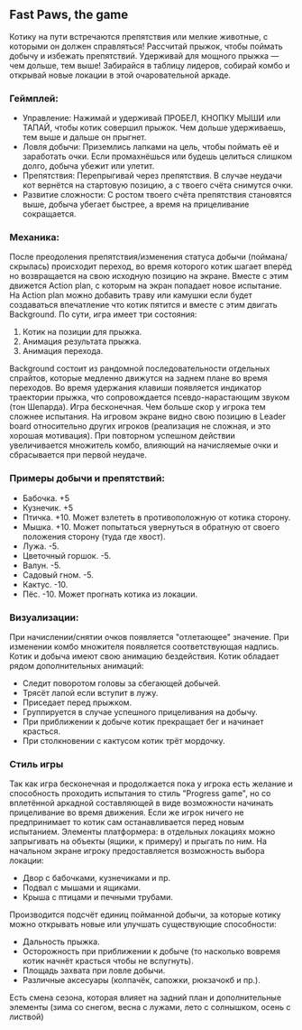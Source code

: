 ## Fast Paws, the game
Котику на пути встречаются препятствия или мелкие животные, с которыми он должен справляться! Рассчитай прыжок, чтобы поймать добычу и избежать препятствий. Удерживай для мощного прыжка — чем дольше, тем выше! Забирайся в таблицу лидеров, собирай комбо и открывай новые локации в этой очаровательной аркаде.

###	Геймплей:
- Управление: Нажимай и удерживай ПРОБЕЛ, КНОПКУ МЫШИ или ТАПАЙ, чтобы котик совершил прыжок. Чем дольше удерживаешь, тем выше и дальше он прыгнет.
- Ловля добычи: Приземлись лапками на цель, чтобы поймать её и заработать очки. Если промахнёшься или будешь целиться слишком долго, добыча убежит или улетит.
- Препятствия: Перепрыгивай через препятствия. В случае неудачи кот вернётся на стартовую позицию, а с твоего счёта снимутся очки.
- Развитие сложности: С ростом твоего счёта препятствия становятся выше, добыча убегает быстрее, а время на прицеливание сокращается.

###	Механика:

После преодоления препятствия/изменения статуса добычи (поймана/скрылась) происходит переход, во время которого котик шагает вперёд но возвращается на свою исходную позицию на экране. Вместе с этим движется Action plan, с которым на экран попадает новое испытание. На Action plan можно добавить траву или камушки если будет создаваться впечатление что котик пятится и вместе с этим двигать Background.
По сути, игра имеет три состояния:

1. Котик на позиции для прыжка.
2. Анимация результата прыжка.
3. Анимация перехода.

Background состоит из рандомной последовательности отдельных спрайтов, которые медленно движутся на заднем плане во время переходов.
Во время удержания клавиши появляется индикатор траектории прыжка, что сопровождается псевдо-нарастающим звуком (тон Шепарда).
Игра бесконечная. Чем больше скор у игрока тем сложнее испытания. На игровом экране видно свою позицию в Leader board относительно других игроков (реализация не сложная, и это хорошая мотивация).
При повторном успешном действии увеличивается множитель комбо, влияющий на начисляемые очки и сбрасывается при первой неудаче.

###	Примеры добычи и препятствий:

- Бабочка. +5
- Кузнечик. +5
- Птичка. +10. Может взлететь в противоположную от котика сторону.
- Мышка. +10. Может попытаться увернуться в обратную от своего положения сторону (туда где хвост).
- Лужа. -5.
- Цветочный горшок. -5.
- Валун. -5.
- Садовый гном. -5.
- Кактус. -10.
- Пёс. -10. Может прогнать котика из локации.

###	Визуализации:

При начислении/снятии очков появляется "отлетающее" значение.
При изменении комбо множителя появляется соответствующая надпись.
Котик и добыча имеют свою анимацию бездействия.
Котик обладает рядом дополнительных анимаций:
- Следит поворотом головы за сбегающей добычей.
- Трясёт лапой если вступит в лужу.
- Приседает перед прыжком.
- Группируется в случае успешного прицеливания на добычу.
- При приближении к добыче котик прекращает бег и начинает красться.
- При столкновении с кактусом котик трёт мордочку.

### Стиль игры

Так как игра бесконечная и продолжается пока у игрока есть желание и способность проходить испытания то стиль "Progress game", но со вплетённой аркадной составляющей в виде возможности начинать прицеливание во время движения. Если же игрок ничего не предпринимает то котик сам останавливается перед новым испытанием.
Элементы платформера: в отдельных локациях можно запрыгивать на объекты (ящики, к примеру) и прыгать по ним.
На начальном экране игроку предоставляется возможность выбора локации:
- Двор с бабочками, кузнечиками и пр.
- Подвал с мышами и ящиками.
- Крыша с птицами и печными трубами.

Производится подсчёт единиц пойманной добычи, за которые котику можно открывать новые или улучшать существующие способности:
- Дальность прыжка.
- Осторожность при приближении к добыче (то насколько вовремя котик начнёт красться чтобы не вспугнуть).
- Площадь захвата при ловле добычи.
- Различные аксесуары (колпачёк, сапожки, рюкзачокб и пр.).

Есть смена сезона, которая влияет на задний план и дополнительные элементы (зима со снегом, весна с лужами, лето с солнышком, осень с листвой)
